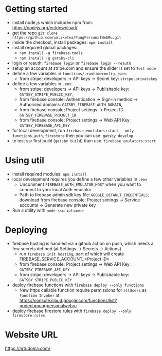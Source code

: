 # Getting started
- install node.js which includes npm from: https://nodejs.org/en/download/
- get the repo `git clone https://github.com/unliketea/PuugPersonalWebRu.git` 
- inside the checkout, install packages: `npm install`
- install required global packages: 
    - `npm install -g firebase-tools`
    - `npm install -g gatsby-cli`
- login or reauth: `firebase login` or `firebase login --reauth`
- setup an account at stripe.com and ensure the slider is set to `Test mode`
- define a few variables in `functions/.runtimeconfig.json`:
    - from stripe; developers -> API keys -> Secret key: `stripe.privatekey`
- define a few variables in `.env`: 
    - from stripe; developers -> API keys -> Publishable key: `GATSBY_STRIPE_PUBLIC_KEY`, 
    - from firebase console; Authentication -> Sign-in method -> Authorised domains: `GATSBY_FIREBASE_AUTH_DOMAIN`, 
    - from firebase console; Project settings -> Project ID: `GATSBY_FIREBASE_PROJECT_ID`
    - from firebase console; Project settings -> Web API Key: `GATSBY_FIREBASE_API_KEY`
- for local development, run `firebase emulators:start --only functions,auth,firestore` then you can use: `gatsby develop`
- to test ssr first build (`gatsby build`) then use: `firebase emulators:start`

# Using util
- install required modules: `npm install`
- local development requires you define a few other variables in `.env`
    - Uncomment `FIREBASE_AUTH_EMULATOR_HOST` when you want to connect to your local Auth emulator
    - Path to firebase admin sdk key file: `GOOGLE_DEFAULT_CREDENTIALS`; download from firebase console; Project settings -> Service accounts -> Generate new private key
- Run a utility with `node <scriptname>`

# Deploying
- firebase hosting is handled via a github action on push, which needs a few secrets defined (at Settings -> Secrets -> Actions)
    - run `firebase init hosting`, part of which will create FIREBASE_SERVICE_ACCOUNT_&lt;Project ID&gt;
    - from firebase console; Project settings -> Web API Key: `GATSBY_FIREBASE_API_KEY`
    - from stripe; developers -> API keys -> Publishable key: `GATSBY_STRIPE_PUBLIC_KEY`
- deploy firebase functions with `firebase deploy --only functions`
    - New https callable function require permissions for `allUsers` as `Function Invoker` at: https://console.cloud.google.com/functions/list?project=puugpersonalwebru
- deploy firebase firestore rules with `firebase deploy --only firestore:rules`

# Website URL
https://artudoma.com/